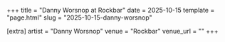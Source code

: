 +++
title = "Danny Worsnop at Rockbar"
date = 2025-10-15
template = "page.html"
slug = "2025-10-15-danny-worsnop"

[extra]
artist = "Danny Worsnop"
venue = "Rockbar"
venue_url = ""
+++
